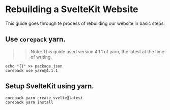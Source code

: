 # Rebuilding a SvelteKit Website

This guide goes through te process of rebuilding our website in basic steps.

## Use `corepack` yarn.

>> Note: This guide used version 4.1.1 of yarn, the latest at the time of writing.

``` shell
echo "{}" >> package.json
corepack use yarn@4.1.1
```

## Setup SvelteKit using yarn.

``` shell
corepack yarn create svelte@latest
corepack yarn install
```

